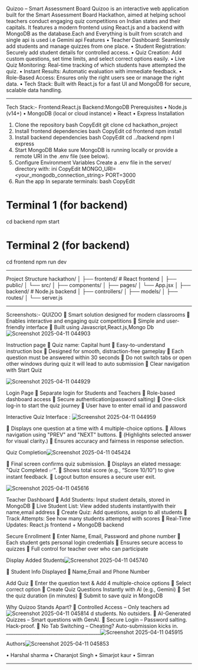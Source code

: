 
Quizoo – Smart Assessment Board 
Quizoo is an interactive web application built for the Smart Assessment Board Hackathon, aimed at helping school teachers conduct engaging quiz competitions on Indian states and their capitals. It features a modern frontend using React.js and a backend with MongoDB as the database.Each and Everything  is built from scratch and single api is used i.e Gemini api
Features
•	Teacher Dashboard: Seamlessly add students and manage quizzes from one place.
•	Student Registration: Securely add student details for controlled access.
•	Quiz Creation: Add custom questions, set time limits, and select correct options easily.
•	Live Quiz Monitoring: Real-time tracking of which students have attempted the quiz.
•	Instant Results: Automatic evaluation with immediate feedback.
•	Role-Based Access: Ensures only the right users see or manage the right data.
•	Tech Stack: Built with React.js for a fast UI and MongoDB for secure, scalable data handling.
________________________________________
Tech Stack:-
Frontend:React.js
Backend:MongoDB
Prerequisites
•	Node.js (v14+)
•	MongoDB (local or cloud instance)
•	React
•	Express
Installation
1.	Clone the repository
 bash
 CopyEdit
 git clone <repo-url>
cd hackathon_project
2.	Install frontend dependencies
bash
CopyEdit
cd frontend
npm install
3.	Install backend dependencies
bash
CopyEdit
cd ../backend
npm I express
4.	Start MongoDB
Make sure MongoDB is running locally or provide a remote URI in the .env file (see below).
5.	Configure Environment Variables
Create a .env file in the server/ directory with:
ini
CopyEdit
MONGO_URI=<your_mongodb_connection_string>
PORT=3000
6.	Run the app
In separate terminals:
bash
CopyEdit
# Terminal 1 (for backend)
cd backend
npm start

# Terminal 2 (for backend)
cd frontend
npm run dev
________________________________________
Project Structure
hackathon/
│
├── frontend/              # React frontend
│   ├── public/
│   └── src/
│       ├── components/
│       ├── pages/
│       └── App.jsx
│
├── backend/              # Node.js backend
│   ├── controllers/
│   ├── models/
│   ├── routes/
│   └── server.js
________________________________________
 Screenshots:-
 QUIZOO
	Smart solution designed for modern classrooms
	Enables interactive and engaging quiz competitions
	Simple and user-friendly interface 
	Built using Javascript,React.js,Mongo Db
![Screenshot 2025-04-11 044903](https://github.com/user-attachments/assets/f30b2699-a42d-465a-a06c-9df190170caf)

 
Instruction page
	Quiz name: Capital hunt
	Easy-to-understand instruction box
	Designed for smooth, distraction-free gameplay
	Each question must be answered within 30 seconds
	Do not switch tabs or open other windows during quiz it will lead to auto submission
	Clear navigation with Start Quiz 

 ![Screenshot 2025-04-11 044929](https://github.com/user-attachments/assets/46170dff-cf76-4321-9a4b-d1a629d041a7)

Login Page
	Separate login for Students and Teachers
	Role-based dashboard access
	Secure authentication(password salting)
	One-click log-in to start the quiz journey
	User have to enter email id and password

 
Interactive Quiz Interface : ![Screenshot 2025-04-11 044959](https://github.com/user-attachments/assets/9ebb845e-dccf-454f-858b-ab43b1c27668)

	Displays one question at a time with 4 multiple-choice options.
	Allows navigation using "PREV" and "NEXT" buttons.
	(Highlights selected answer for visual clarity.)
	Ensures accuracy and fairness in response selection.

 
Quiz Completion![Screenshot 2025-04-11 045424](https://github.com/user-attachments/assets/cc003fb3-f372-43ee-9baa-31cf0b1e845b)

	Final screen confirms quiz submission.
	Displays an elated message: "Quiz Completed ✅".
	Shows total score (e.g., “Score 10/10”) to give instant feedback.
	Logout button ensures a secure user exit.

 ![Screenshot 2025-04-11 045616](https://github.com/user-attachments/assets/32b78cf8-fc81-4fa2-a2c3-f1deebe15cf9)

Teacher Dashboard
	Add Students: Input student details, stored in MongoDB
	Live Student List: View added students instantlywith their name,email address
	Create Quiz: Add questions, assign to all students
	Track Attempts: See how many students attempted with scores
	Real-Time Updates: React.js frontend + MongoDB backend
 
Secure Enrollment
	Enter Name, Email, Password and phone number
	Each student gets personal login credentials
	Ensures  secure access to quizzes
	Full control for teacher over who can participate

 
Display Added Students![Screenshot 2025-04-11 045740](https://github.com/user-attachments/assets/dba17e1e-b557-49ab-aeae-cb08086e4d46)

	Student Info Displayed
	Name,Email and Phone Number
 
Add Quiz
	Enter the question text & Add 4 multiple-choice options
	Select correct option
	Create Quiz Questions Instantly with AI (e.g., Gemini)
	Set the quiz duration (in minutes)
	Submit to save quiz in MongoDB
 
Why Quizoo Stands Apart?
	Controlled Access – Only teachers ad![Screenshot 2025-04-11 045814](https://github.com/user-attachments/assets/e0a6d3fe-ff04-4c6e-a4ea-82ccc8499fd7)
d students. No outsiders.
	AI-Generated Quizzes – Smart questions with GenAI.
	Secure Login – Password salting. Hack-proof.
	No Tab Switching – Cheating? Auto-submission kicks in.
________________________________________![Screenshot 2025-04-11 045915](https://github.com/user-attachments/assets/45a871be-9601-4a4e-9756-cc78f2738fd6)

  Authors![Screenshot 2025-04-11 045853](https://github.com/user-attachments/assets/0b4ea46c-5474-43b7-a91f-3688619d6c59)

•	Harshal sharma
•	Charanjot Singh
•	Simarjot kaur
•	Simran
________________________________________

